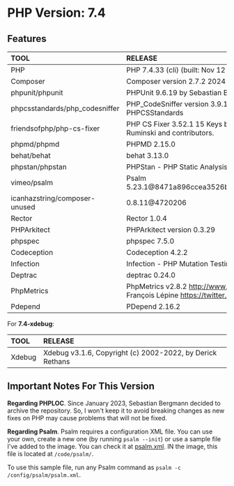 # PHP Version: 7.4

## Features

|TOOL|RELEASE|
|:---|:------|
|PHP|PHP 7.4.33 (cli) (built: Nov 12 2022 09:17:36) ( NTS )|
|Composer|Composer version 2.7.2 2024-03-11 17:12:18|
|phpunit/phpunit|PHPUnit 9.6.19 by Sebastian Bergmann and contributors.|
|phpcsstandards/php_codesniffer|PHP_CodeSniffer version 3.9.1 (stable) by Squiz and PHPCSStandards|
|friendsofphp/php-cs-fixer|PHP CS Fixer 3.52.1 15 Keys by Fabien Potencier, Dariusz Ruminski and contributors.|
|phpmd/phpmd|PHPMD 2.15.0|
|behat/behat|behat 3.13.0|
|phpstan/phpstan|PHPStan - PHP Static Analysis Tool 1.10.66|
|vimeo/psalm|Psalm 5.23.1@8471a896ccea3526b26d082f4461eeea467f10a4|
|icanhazstring/composer-unused|0.8.11@4720206|
|Rector|Rector 1.0.4|
|PHPArkitect|PHPArkitect version 0.3.29|
|phpspec|phpspec 7.5.0|
|Codeception|Codeception 4.2.2|
|Infection|Infection - PHP Mutation Testing Framework version 0.26.6|
|Deptrac|deptrac 0.24.0|
|PhpMetrics|PhpMetrics v2.8.2 <http://www.phpmetrics.org> by Jean-François Lépine <https://twitter.com/Halleck45>|
|Pdepend|PDepend 2.16.2|

For **7.4-xdebug**:

|TOOL|RELEASE|
|:---|:------|
|Xdebug|Xdebug v3.1.6, Copyright (c) 2002-2022, by Derick Rethans|

## Important Notes For This Version

**Regarding PHPLOC**. Since January 2023, Sebastian Bergmann decided to archive the repository. So, I won't keep it to
avoid breaking changes as new fixes on PHP may cause problems that will not be fixed.

**Regarding Psalm**. Psalm requires a configuration XML file. You can use your own, create a new one (by running `psalm
--init`) or use a sample file I've added to the image. You can check it at [psalm.xml](./psalm.xml). IN the image, this
file is located at `/code/psalm/`.

To use this sample file, run any Psalm command as `psalm -c /config/psalm/psalm.xml`.
